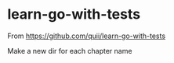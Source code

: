 # learn-go-with-tests
From https://github.com/quii/learn-go-with-tests 

Make a new dir for each chapter name
